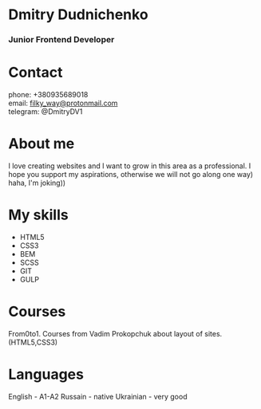 # Dmitry Dudnichenko

  ### Junior Frontend Developer


# Contact 

   phone: +380935689018  
   email: filky_way@protonmail.com  
   telegram: @DmitryDV1

# About me

   I love creating websites and I want to grow in this area as a professional. I hope you support my aspirations, otherwise we will not go along one way) haha, I'm joking))

# My skills

* HTML5
* CSS3
* BEM
* SCSS
* GIT
* GULP
    
    
# Courses

  From0to1. Courses from Vadim Prokopchuk about layout of sites. (HTML5,CSS3)

# Languages

  English - A1-A2
  Russain - native
  Ukrainian - very good
 
 
